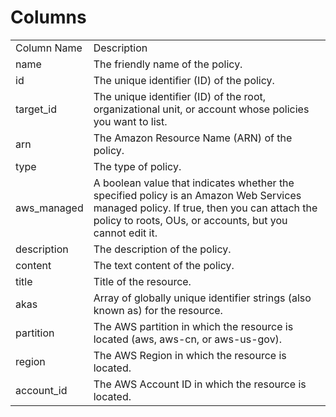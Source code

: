 # Columns  

<table>
	<tr><td>Column Name</td><td>Description</td></tr>
	<tr><td>name</td><td>The friendly name of the policy.</td></tr>
	<tr><td>id</td><td>The unique identifier (ID) of the policy.</td></tr>
	<tr><td>target_id</td><td>The unique identifier (ID) of the root, organizational unit, or account whose policies you want to list.</td></tr>
	<tr><td>arn</td><td>The Amazon Resource Name (ARN) of the policy.</td></tr>
	<tr><td>type</td><td>The type of policy.</td></tr>
	<tr><td>aws_managed</td><td>A boolean value that indicates whether the specified policy is an Amazon Web Services managed policy. If true, then you can attach the policy to roots, OUs, or accounts, but you cannot edit it.</td></tr>
	<tr><td>description</td><td>The description of the policy.</td></tr>
	<tr><td>content</td><td>The text content of the policy.</td></tr>
	<tr><td>title</td><td>Title of the resource.</td></tr>
	<tr><td>akas</td><td>Array of globally unique identifier strings (also known as) for the resource.</td></tr>
	<tr><td>partition</td><td>The AWS partition in which the resource is located (aws, aws-cn, or aws-us-gov).</td></tr>
	<tr><td>region</td><td>The AWS Region in which the resource is located.</td></tr>
	<tr><td>account_id</td><td>The AWS Account ID in which the resource is located.</td></tr>
</table>